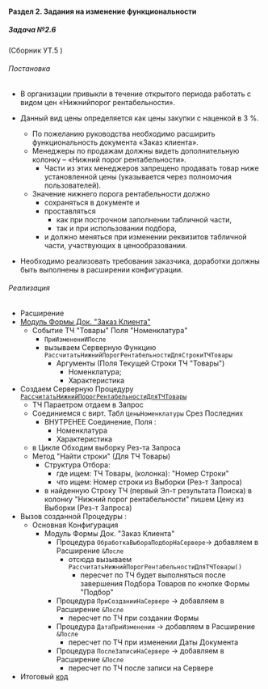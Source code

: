 

#### Раздел 2. Задания на изменение функциональности

##### Задача №2.6 

(Сборник УТ.5 )

###### Постановка

- В организации привыкли в течение открытого периода работать с видом цен «Нижнийпорог рентабельности». 

- Данный вид цены определяется как цены закупки с наценкой в 3 %. 
    - По пожеланию руководства необходимо расширить функциональность документа «Заказ клиента». 
    - Менеджеры по продажам должны видеть дополнительную колонку – «Нижний порог рентабельности». 
        - Части из этих менеджеров запрещено продавать товар ниже установленной цены (указывается через полномочия пользователей). 
    - Значение нижнего порога рентабельности должно
        - сохраняться в документе и 
        - проставляться
            - как при построчном заполнении табличной части, 
            - так и при использовании подбора, 
        - и должно меняться при изменении реквизитов табличной части, участвующих в ценообразовании. 

- Необходимо реализовать требования заказчика, доработки должны быть выполнены в расширении конфигурации.

###### Реализация



- Расширение
- [Модуль Формы Док. "Заказ Клиента"](https://github.com/alex-dev-2020/Spec_UT/commit/b270de551c6a02cf207e3691e03e43214ab081e4)
    - Событие ТЧ "Товары"  Поля "Номенклатура"
        - `ПриИзменениИПосле`  
        - вызываем Серверную Функцию `РассчитатьНижнийПорогРентабельностиДляСтрокиТЧТовары`
            - Аргументы (Поля Текущей Строки ТЧ "Товары")
                - Номенклатура;
                - Характеристика
- Создаем Серверную Процедуру [`РассчитатьНижнийПорогРентабельностиДляТЧТовары`](https://github.com/alex-dev-2020/Spec_UT/commit/fac5dc898a67a39240ed925baa033c735daac60b) 
    -  ТЧ Параетром  отдаем в Запрос
    - Соединиемся  с вирт.  Табл `ЦеныНоменклатуры` Срез Последних 
        - ВНУТРЕНЕЕ Соединение, Поля :
            - Номенклатура
            - Характеристика 
    - в Цикле Обходим выборку Рез-та Запроса
    - Метод "Найти строки" (Для ТЧ Товары)
        - Структура Отбора:
            - где ищем: ТЧ Товары, (колонка): "Номер Строки"
            - что ищем: Номер строки из Выборки (Рез-т Запроса)
        - в найденную Строку ТЧ (первый Эл-т результата Поиска) в колонку "Нижний порог рентабельности" пишем Цену из Выборки (Рез-т Запроса)
- Вызов созданной Процедуры :
    - Основная Конфигурация
        - Модуль Формы Док. "Заказ Клиента"
            - Процедура `ОбработкаВыбораПодборНаСервере`→ добавляем в Расширение `&После` 
                - отсюда  вызываем `РассчитатьНижнийПорогРентабельностиДляТЧТовары()`
                    - пересчет по ТЧ будет выполняться после завершения Подбора Товаров по кнопке Формы "Подбор"
            - Процедура `ПриСозданииНаСервере` → добавляем в Расширение `&После` 
                - пересчет по ТЧ при создании Формы 
            - Процедура `ДатаПриИзменении` → добавляем в Расширение `&После` 
                - пересчет по ТЧ при изменении Даты Документа
            - Процедура `ПослеЗаписиНаСервере` → добавляем в Расширение `&После`
                - пересчет по ТЧ после записи на Сервере
- Итоговый [код](https://github.com/alex-dev-2020/Spec_UT/commit/9c32615e54d387ef1ff5b2b800f042746b3faa4f)  

